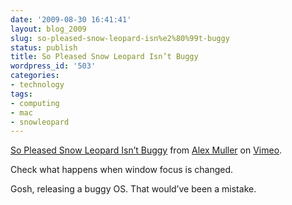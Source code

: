 ```yaml
---
date: '2009-08-30 16:41:41'
layout: blog_2009
slug: so-pleased-snow-leopard-isn%e2%80%99t-buggy
status: publish
title: So Pleased Snow Leopard Isn’t Buggy
wordpress_id: '503'
categories:
- technology
tags:
- computing
- mac
- snowleopard
---
```


[So Pleased Snow Leopard Isn’t Buggy](http://vimeo.com/6343096) from [Alex Muller](http://vimeo.com/alexmuller) on [Vimeo](http://vimeo.com).

Check what happens when window focus is changed.

Gosh, releasing a buggy OS. That would’ve been a mistake.
